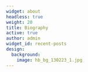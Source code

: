 ```yaml
---
widget: about
headless: true
weight: 20
title: Biography
active: true
author: admin
widget_id: recent-posts
design:
  background:
    image: hb_bg_130223_1.jpg
---
```

